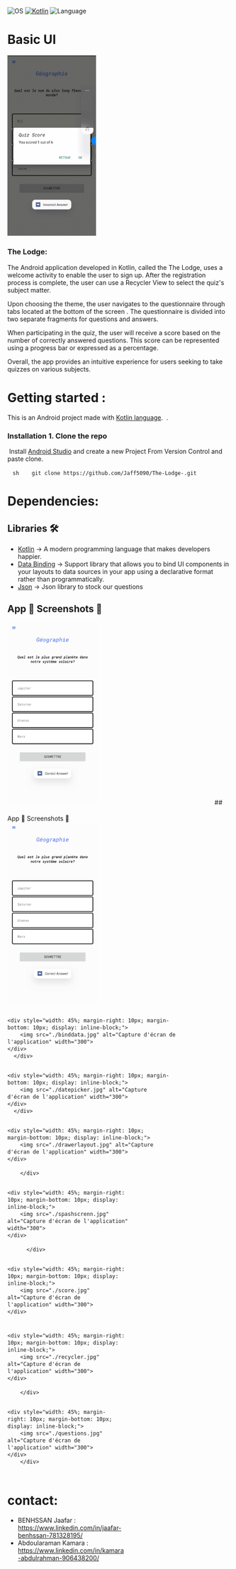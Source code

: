 ![OS](https://badgen.net/badge/OS/Android?icon=https://raw.githubusercontent.com/androiddevnotes/awesome-android-kotlin-apps/master/assets/android.svg&color=3ddc84)
[![Kotlin](https://img.shields.io/badge/Kotlin-1.7.21-blue.svg)](http://kotlinlang.org)
![Language](https://img.shields.io/github/languages/top/cortinico/kotlin-android-template?color=blue&logo=kotlin)
# Basic UI

<p float="left">
  <img src="./bloggif_6409fcd749ee0.gif" width="200"/> 
  <h3>The Lodge:</h3>
  <p>The Android application developed in Kotlin, called the The Lodge, uses a welcome activity to enable the user to sign up. After the registration process is complete, the user can use a Recycler View to select the quiz's subject matter.</p>
  <p>Upon choosing the theme, the user navigates to the questionnaire through tabs located at the bottom of the screen . The questionnaire is divided into two separate fragments for questions and answers.</p>
  <p>When participating in the quiz, the user will receive a score based on the number of correctly answered questions. This score can be represented using a progress bar or expressed as a percentage.</p>
  <p>Overall, the app provides an intuitive experience for users seeking to take quizzes on various subjects.</p>
</p>





# Getting started  :
This is an Android project made with [Kotlin language](https://kotlinlang.org/docs/home.html).
 . 
 ### Installation 1. Clone the repo
 Install [Android Studio](https://developer.android.com/studio) and create a new Project From Version Control and paste clone.
 
 
   ```sh
   git clone https://github.com/Jaff5090/The-Lodge-.git
   ```
   
# Dependencies: 



## Libraries 🛠 

- [Kotlin](https://github.com/JetBrains/kotlin) -> A modern programming language that makes developers happier.
- [Data Binding](https://developer.android.com/topic/libraries/data-binding) -> Support library that allows you to bind UI components in your layouts to data sources in your app using a declarative format rather than programmatically.
- [Json](https://javadoc.org/artifact/com.google.code.gson/gson/2.9.0/) -> Json library to stock our questions 


## App 📲 Screenshots 📸

<div style="width: 90%; margin-right: 10px; margin-bottom: 10px; display: inline-block;">
    <div style="width: 45%; margin-right: 10px; margin-bottom: 10px; display: inline-block;">
        <img src="./answer.jpg" alt="Capture d'écran de l'application" width="300">
    </div>
</div>
## App 📲 Screenshots 📸

<div style="width: 90%; margin-right: 10px; margin-bottom: 10px; display: inline-block;">
    <div style="width: 45%; margin-right: 10px; margin-bottom: 10px; display: inline-block;">
        <img src="./answer.jpg" alt="Capture d'écran de l'application" width="300">
 </div>
<div style="width: 90%; margin-right: 10px; margin-bottom: 10px; display: inline-block;">

    <div style="width: 45%; margin-right: 10px; margin-bottom: 10px; display: inline-block;">
        <img src="./binddata.jpg" alt="Capture d'écran de l'application" width="300">
    </div>
      </div>
<div style="width: 90%; margin-right: 10px; margin-bottom: 10px; display: inline-block;">


    <div style="width: 45%; margin-right: 10px; margin-bottom: 10px; display: inline-block;">
        <img src="./datepicker.jpg" alt="Capture d'écran de l'application" width="300">
    </div>
      </div>

<div style="width: 90%; margin-right: 10px; margin-bottom: 10px; display: inline-block;">

    <div style="width: 45%; margin-right: 10px; margin-bottom: 10px; display: inline-block;">
        <img src="./drawerlayout.jpg" alt="Capture d'écran de l'application" width="300">
    </div>
  
        </div>

<div style="width: 90%; margin-right: 10px; margin-bottom: 10px; display: inline-block;">

    <div style="width: 45%; margin-right: 10px; margin-bottom: 10px; display: inline-block;">
        <img src="./spashscrenn.jpg" alt="Capture d'écran de l'application" width="300">
    </div>
  
          </div>

<div style="width: 90%; margin-right: 10px; margin-bottom: 10px; display: inline-block;">

    <div style="width: 45%; margin-right: 10px; margin-bottom: 10px; display: inline-block;">
        <img src="./score.jpg" alt="Capture d'écran de l'application" width="300">
    </div>
 </div>
  
  <div style="width: 90%; margin-right: 10px; margin-bottom: 10px; display: inline-block;">

    <div style="width: 45%; margin-right: 10px; margin-bottom: 10px; display: inline-block;">
        <img src="./recycler.jpg" alt="Capture d'écran de l'application" width="300">
    </div>
    
        </div>

  <div style="width: 90%; margin-right: 10px; margin-bottom: 10px; display: inline-block;">

    <div style="width: 45%; margin-right: 10px; margin-bottom: 10px; display: inline-block;">
        <img src="./questions.jpg" alt="Capture d'écran de l'application" width="300">
    </div>
        </div>

</div>









# contact: 

* BENHSSAN Jaafar  : https://www.linkedin.com/in/jaafar-benhssan-781328195/
* Abdoularaman Kamara  : https://www.linkedin.com/in/kamara-abdulrahman-906438200/  





















